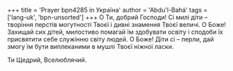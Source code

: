 +++
title = 'Prayer bpn4285 in Україна'
author = 'Abdu'l-Bahá'
tags = ['lang-uk', 'bpn-unsorted']
+++
О Ти, добрий Господи! Сі милі діти – творіння перстів могутності Твоєї і дивні знамення Твоєї величі. О Боже! Захищай сих дітей, милостиво помагай їм здобувати освіту і сподоби їх присвятити себе служінню світу людей. О Боже! Діти сі – перли, дай змогу їм бути виплеканими в мушлі Твоєї ніжної ласки.

Ти Щедрий, Вселюблячий.
